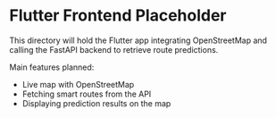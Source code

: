 
# Flutter Frontend Placeholder

This directory will hold the Flutter app integrating OpenStreetMap and calling the FastAPI backend to retrieve route predictions.

Main features planned:
- Live map with OpenStreetMap
- Fetching smart routes from the API
- Displaying prediction results on the map
